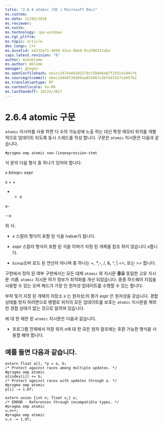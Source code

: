 ```yaml
---
title: "2.6.4 atomic 구문 | Microsoft Docs"
ms.custom: 
ms.date: 11/04/2016
ms.reviewer: 
ms.suite: 
ms.technology: cpp-windows
ms.tgt_pltfrm: 
ms.topic: article
dev_langs: C++
ms.assetid: e4232ef1-4058-42ce-9de0-0ca788312aba
caps.latest.revision: "6"
author: mikeblome
ms.author: mblome
manager: ghogen
ms.openlocfilehash: ea1cc2474a8420227dcf2b6b6e87f255ce144cf4
ms.sourcegitcommit: ebec1d449f2bd98aa851667c2bfeb7e27ce657b2
ms.translationtype: MT
ms.contentlocale: ko-KR
ms.lasthandoff: 10/24/2017
---
```

# <a name="264-atomic-construct"></a>2.6.4 atomic 구문
`atomic` 지시어를 사용 하면 다 수의 가능성에 노출 하는 대신 특정 메모리 위치를 개별적으로 업데이트 되도록 동시 스레드를 작성 합니다. 구문은 `atomic` 지시문은 다음과 같습니다.  
  
```  
#pragma omp atomic new-lineexpression-stmt  
```  
  
 식 문의 다음 형식 중 하나가 있어야 합니다.  
  
 *x binop*= *expr*  
  
 x + +  
  
 + + x  
  
 x-  
  
 --x  
  
 위 식:  
  
-   *x* 스칼라 형식이 포함 된 식을 lvalue가 됩니다.  
  
-   *expr* 스칼라 형식이 포함 된 식을 이며가 지정 된 개체를 참조 하지 않습니다 *x*합니다.  
  
-   `binop`오버 로드 된 연산자 아니며 중 하나는 +, *,-, /, &, ^, &#124; <\<, 또는 >> 합니다.  
  
 구현에서 정의 된 여부 구현에서는 모든 대체 `atomic` 와 지시문 **중요** 동일한 고유 지시문 *이름*, `atomic` 지시문 허가 정보가 최적화를 개선 되었습니다. 종종 하드웨어 지침을 사용할 수 있는 오버 헤드가 가장 인 원자성 업데이트를 수행할 수 있는 합니다.  
  
 부하 및가 지정 된 개체의 저장소 *x* 는 원자성;의 평가 *expr* 은 원자성을 갖습니다. 경합 상태를 방지 하려면으로 병렬로 위치의 모든 업데이트를 보호는 `atomic` 지시문을 제외한 경합 상태가 없는 것으로 알려져 있습니다.  
  
 에 대 한 제한 된 `atomic` 지시문은 다음과 같습니다.  
  
-   프로그램 전체에서 저장 위치 x에 대 한 모든 원자 참조에는 호환 가능한 형식을 사용할 해야 합니다.  
  
## <a name="examples"></a>예를 들면 다음과 같습니다.  
  
```  
extern float a[], *p = a, b;  
/* Protect against races among multiple updates. */  
#pragma omp atomic  
a[index[i]] += b;  
/* Protect against races with updates through a. */  
#pragma omp atomic  
p[i] -= 1.0f;  
  
extern union {int n; float x;} u;  
/* ERROR - References through incompatible types. */  
#pragma omp atomic  
u.n++;  
#pragma omp atomic  
u.x -= 1.0f;  
```